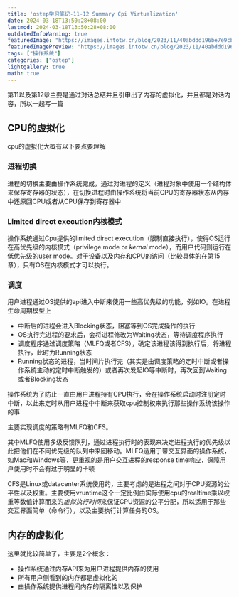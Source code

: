 ```yaml
---
title: 'ostep学习笔记-11-12 Summary Cpi Virtualization'
date: 2024-03-18T13:50:28+08:00
lastmod: 2024-03-18T13:50:28+08:00
outdatedInfoWarning: true
featuredImage: "https://images.intotw.cn/blog/2023/11/40abddd196be7e9cb79b83534d4983a4.webp"
featuredImagePreview: "https://images.intotw.cn/blog/2023/11/40abddd196be7e9cb79b83534d4983a4.webp"
tags: ["操作系统"]
categories: ["ostep"]
lightgallery: true
math: true
---
```


第11以及第12章主要是通过对话总结并且引申出了内存的虚拟化，并且都是对话内容，所以一起写一篇

## CPU的虚拟化

cpu的虚拟化大概有以下要点要理解

### 进程切换

进程的切换主要由操作系统完成，通过对进程的定义（进程对象中使用一个结构体来保存寄存器的状态），在切换进程时由操作系统将当前CPU的寄存器状态从内存中还原回CPU或者从CPU保存到寄存器中

### Limited direct execution内核模式

操作系统通过Cpu提供的limited direct execution（限制直接执行），使得OS运行在高优先级的内核模式（privilege mode or *kernal* mode），而用户代码则运行在低优先级的user mode。对于设备以及内存和CPU的访问（比较具体的在第15章），只有OS在内核模式才可以执行。

### 调度

用户进程通过OS提供的api进入中断来使用一些高优先级的功能，例如IO。在进程生命周期模型上

+ 中断后的进程会进入Blocking状态，阻塞等到OS完成操作的执行
+ OS执行完进程的要求后，会将进程修改为Waiting状态，等待调度程序执行
+ 调度程序通过调度策略（MLFQ或者CFS），确定该进程该得到执行后，将进程执行，此时为Running状态
+ Running状态的进程，当时间片执行完（其实是由调度策略的定时中断或者操作系统主动的定时中断触发的）或者再次发起IO等中断时，再次回到Waiting或者Blocking状态

操作系统为了防止一直由用户进程持有CPU执行，会在操作系统启动时注册定时中断，以此来定时从用户进程中中断来获取cpu控制权来执行那些操作系统该操作的事

主要实现调度的策略有MLFQ和CFS。

其中MLFQ使用多级反馈队列，通过进程执行时的表现来决定进程执行的优先级以此把他们在不同优先级的队列中来回移动。MLFQ适用于带交互界面的操作系统，如Mac和Windows等，更重视的是用户交互进程的response time响应，保障用户使用时不会有过于明显的卡顿

CFS是Linux或datacenter系统使用的，主要考虑的是进程之间对于CPU资源的公平性以及权重。主要使用vruntime这个一定比例由实际使用cpu的realtime乘以权重等数值计算而来的*虚拟执行时间*来保证CPU资源的公平分配，所以适用于那些交互界面简单（命令行），以及主要执行计算任务的OS。

## 内存的虚拟化

这里就比较简单了，主要是2个概念：

+ 操作系统通过内存API来为用户进程提供内存的使用
+ 所有用户侧看到的内存都是虚拟化的
+ 由操作系统提供进程间内存的隔离性以及保护

